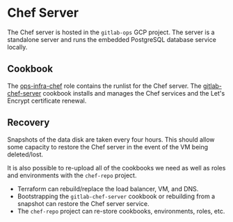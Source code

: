 # Chef Server

The Chef server is hosted in the `gitlab-ops` GCP project. The server is a
standalone server and runs the embedded PostgreSQL database service locally.

## Cookbook

The [ops-infra-chef](https://ops.gitlab.net/gitlab-cookbooks/chef-repo/-/blob/master/roles/ops-infra-chef.json)
role contains the runlist for the Chef server. The
[gitlab-chef-server](https://gitlab.com/gitlab-cookbooks/gitlab-chef-server)
cookbook installs and manages the Chef services and the Let's Encrypt
certificate renewal.

## Recovery

Snapshots of the data disk are taken every four hours. This should allow some
capacity to restore the Chef server in the event of the VM being deleted/lost.

It is also possible to re-upload all of the cookbooks we need as well as roles
and environments with the `chef-repo` project.

- Terraform can rebuild/replace the load balancer, VM, and DNS.
- Bootstrapping the `gitlab-chef-server` cookbook or rebuilding from a snapshot
    can restore the Chef server service.
- The `chef-repo` project can re-store cookbooks, environments, roles, etc.
